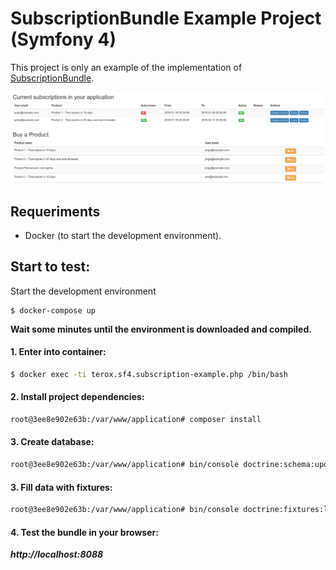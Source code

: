 SubscriptionBundle Example Project (Symfony 4)
==============================================

This project is only an example of the implementation of [SubscriptionBundle](http://www.github.com/terox/SubscriptionBundle).

<img src="https://raw.githubusercontent.com/terox/sf4-subscription-example/master/docs/images/screenshot.png" alt="Screenshot">

## Requeriments

* Docker (to start the development environment).

## Start to test:

Start the development environment
```
$ docker-compose up
```
**Wait some minutes until the environment is downloaded and compiled.**

#### 1. Enter into container:

```sh
$ docker exec -ti terox.sf4.subscription-example.php /bin/bash
```

#### 2. Install project dependencies:
```sh
root@3ee8e902e63b:/var/www/application# composer install
```

#### 3. Create database:
```sh
root@3ee8e902e63b:/var/www/application# bin/console doctrine:schema:update --force
```

#### 3. Fill data with fixtures:
```sh
root@3ee8e902e63b:/var/www/application# bin/console doctrine:fixtures:load
```

#### 4. Test the bundle in your browser:

***http://localhost:8088***
